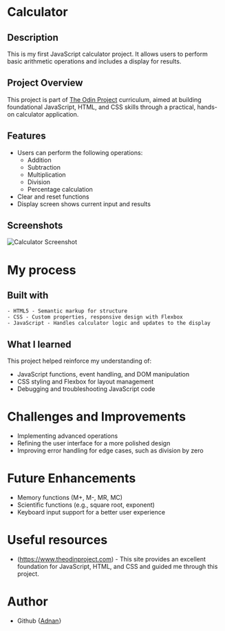 # Calculator

## Description

This is my first JavaScript calculator project. It allows users to perform basic arithmetic operations and includes a display for results.

## Project Overview

This project is part of [The Odin Project](https://www.theodinproject.com/lessons/foundations-calculator) curriculum, aimed at building foundational JavaScript, HTML, and CSS skills through a practical, hands-on calculator application.

## Features

- Users can perform the following operations:
  - Addition
  - Subtraction
  - Multiplication
  - Division
  - Percentage calculation
- Clear and reset functions
- Display screen shows current input and results

## Screenshots

![Calculator Screenshot](/home/adnan_n/repos/Calculator/calculator-screenShot.png)

# My process

## Built with

    - HTML5 - Semantic markup for structure
    - CSS - Custom properties, responsive design with Flexbox
    - JavaScript - Handles calculator logic and updates to the display

## What I learned

This project helped reinforce my understanding of:

- JavaScript functions, event handling, and DOM manipulation
- CSS styling and Flexbox for layout management
- Debugging and troubleshooting JavaScript code

# Challenges and Improvements

- Implementing advanced operations
- Refining the user interface for a more polished design
- Improving error handling for edge cases, such as division by zero

# Future Enhancements

- Memory functions (M+, M-, MR, MC)
- Scientific functions (e.g., square root, exponent)
- Keyboard input support for a better user experience

# Useful resources

- (https://www.theodinproject.com) - This site provides an excellent foundation for JavaScript, HTML, and CSS and guided me through this project.

# Author

- Github {[Adnan](https://github.com/Adnan7389)}
